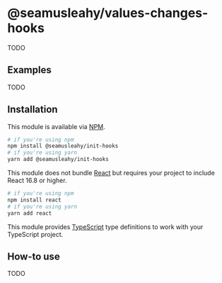 # @seamusleahy/values-changes-hooks
TODO

## Examples

TODO

## Installation
This module is available via [NPM](https://www.npmjs.org).

```bash
# if you're using npm
npm install @seamusleahy/init-hooks
# if you're using yarn
yarn add @seamusleahy/init-hooks
```

This module does not bundle [React](https://reactjs.org/) but requires your project to include React 16.8 or higher.

```bash
# if you're using npm
npm install react
# if you're using yarn
yarn add react
```

This module provides [TypeScript](https://www.typescriptlang.org/) type definitions to work with your TypeScript project.

## How-to use 

TODO